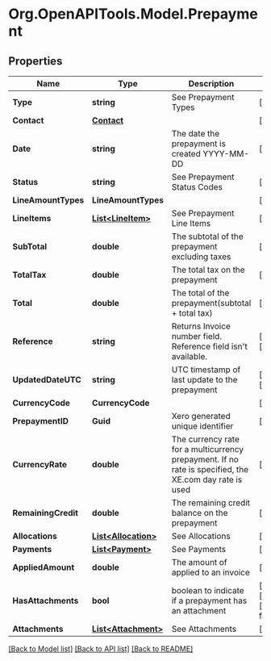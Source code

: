 # Org.OpenAPITools.Model.Prepayment

## Properties

Name | Type | Description | Notes
------------ | ------------- | ------------- | -------------
**Type** | **string** | See Prepayment Types | [optional] 
**Contact** | [**Contact**](Contact.md) |  | [optional] 
**Date** | **string** | The date the prepayment is created YYYY-MM-DD | [optional] 
**Status** | **string** | See Prepayment Status Codes | [optional] 
**LineAmountTypes** | **LineAmountTypes** |  | [optional] 
**LineItems** | [**List&lt;LineItem&gt;**](LineItem.md) | See Prepayment Line Items | [optional] 
**SubTotal** | **double** | The subtotal of the prepayment excluding taxes | [optional] 
**TotalTax** | **double** | The total tax on the prepayment | [optional] 
**Total** | **double** | The total of the prepayment(subtotal + total tax) | [optional] 
**Reference** | **string** | Returns Invoice number field. Reference field isn&#39;t available. | [optional] [readonly] 
**UpdatedDateUTC** | **string** | UTC timestamp of last update to the prepayment | [optional] [readonly] 
**CurrencyCode** | **CurrencyCode** |  | [optional] 
**PrepaymentID** | **Guid** | Xero generated unique identifier | [optional] 
**CurrencyRate** | **double** | The currency rate for a multicurrency prepayment. If no rate is specified, the XE.com day rate is used | [optional] 
**RemainingCredit** | **double** | The remaining credit balance on the prepayment | [optional] 
**Allocations** | [**List&lt;Allocation&gt;**](Allocation.md) | See Allocations | [optional] 
**Payments** | [**List&lt;Payment&gt;**](Payment.md) | See Payments | [optional] 
**AppliedAmount** | **double** | The amount of applied to an invoice | [optional] 
**HasAttachments** | **bool** | boolean to indicate if a prepayment has an attachment | [optional] [readonly] [default to false]
**Attachments** | [**List&lt;Attachment&gt;**](Attachment.md) | See Attachments | [optional] 

[[Back to Model list]](../README.md#documentation-for-models) [[Back to API list]](../README.md#documentation-for-api-endpoints) [[Back to README]](../README.md)

